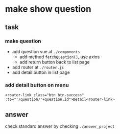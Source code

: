 # make show question

## task

### make question

* add question vue at `./components`
    * add method `fetchQuestion()`, use axios
    * add return button back to list page
* add router at `./router.js`
* add detail button in list page

### add detail button on menu

```
<router-link class="btn btn-success" :to="'/question/'+question.id">Detail<router-link>
```

## answer
check standard answer by checking `./answer_project`